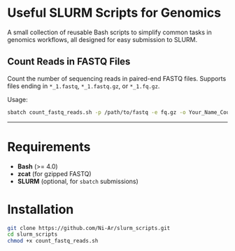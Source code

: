 # Useful SLURM Scripts for Genomics
A small collection of reusable Bash scripts to simplify common tasks in genomics workflows, all designed for easy submission to SLURM.

## Count Reads in FASTQ Files

Count the number of sequencing reads in paired-end FASTQ files. Supports files ending in `*_1.fastq`, `*_1.fastq.gz`, or `*_1.fq.gz`.

Usage:

```sh
sbatch count_fastq_reads.sh -p /path/to/fastq -e fq.gz -o Your_Name_Counts.tsv
```

---

# Requirements

- **Bash** (>= 4.0)  
- **zcat** (for gzipped FASTQ)  
- **SLURM** (optional, for `sbatch` submissions)  

# Installation

```bash
git clone https://github.com/Ni-Ar/slurm_scripts.git
cd slurm_scripts
chmod +x count_fastq_reads.sh